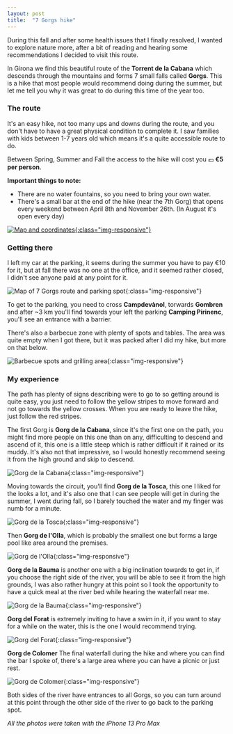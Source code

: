 ```yaml
---
layout: post
title:  "7 Gorgs hike"
---
```


During this fall and after some health issues that I finally resolved, I wanted to explore nature more, after a bit of reading and hearing some recommendations I decided to visit this route.

In Girona we find this beautiful route of the **Torrent de la Cabana** which descends through the mountains and forms 7 small falls called **Gorgs**. This is a hike that most people would recommend doing during the summer, but let me tell you why it was great to do during this time of the year too.

### The route
It's an easy hike, not too many ups and downs during the route, and you don't have to have a great physical condition to complete it. I saw families with kids between 1-7 years old which means it's a quite accessible route to do.

Between Spring, Summer and Fall the access to the hike will cost you 💶 **€5 per person**.

**Important things to note:**
* There are no water fountains, so you need to bring your own water.
* There's a small bar at the end of the hike (near the 7th Gorg) that opens every weekend between April 8th and November 26th. (In August it's open every day)

[![Map and coordinates](/images/hikes/map-route.png){:class="img-responsive"}](https://maps.apple.com/?address=Carretera%20Gombr%C3%A8n,%2017530%20Campdev%C3%A0nol,%20Girona,%20Spain&ll=42.227497,2.139639&q=Ruta%20del%20Sets%20Gorgs&_ext=EiYpFifCC44cRUAx4UQ+xoURAUA5lPznZ7QdRUBBFZKFLV4qAUBQBA%3D%3D)

### Getting there
I left my car at the parking, it seems during the summer you have to pay €10 for it, but at fall there was no one at the office, and it seemed rather closed, I didn't see anyone paid at any point for it.

![Map of 7 Gorgs route and parking spot](/images/hikes/IMG_0096.jpeg){:class="img-responsive"}

To get to the parking, you need to cross **Campdevànol**, torwards **Gombren** and after ~3 km you'll find towards your left the parking **Camping Pirinenc**, you'll see an entrance with a barrier.

There's also a barbecue zone with plenty of spots and tables. The area was quite empty when I got there, but it was packed after I did my hike, but more on that below.

![Barbecue spots and grilling area](/images/hikes/IMG_0092.jpeg){:class="img-responsive"}

### My experience

The path has plenty of signs describing were to go to so getting around is quite easy, you just need to follow the yellow stripes to move forward and not go towards the yellow crosses. When you are ready to leave the hike, just follow the red stripes.

The first Gorg is **Gorg de la Cabana**, since it's the first one on the path, you might find more people on this one than on any, difficulting to descend and ascend of it, this one is a little steep which is rather difficult if it rained or its muddy. It's also not that impressive, so I would honestly recommend seeing it from the high ground and skip to descend.

![Gorg de la Cabana](/images/hikes/IMG_0100.jpeg){:class="img-responsive"}

Moving towards the circuit, you'll find **Gorg de la Tosca**, this one I liked for the looks a lot, and it's also one that I can see people will get in during the summer, I went during fall, so I barely touched the water and my finger was numb for a minute.

![Gorg de la Tosca](/images/hikes/IMG_0115.jpeg){:class="img-responsive"}

Then **Gorg de l'Olla**, which is probably the smallest one but forms a large pool like area around the premises.

![Gorg de l'Olla](/images/hikes/IMG_0128.jpeg){:class="img-responsive"}

**Gorg  de la Bauma** is another one with a big inclination towards to get in, if you choose the right side of the river, you will be able to see it from the high grounds, I was also rather hungry at this point so I took the opportunity to have a quick meal at the river bed while hearing the waterfall near me.

![Gorg de la Bauma](/images/hikes/IMG_0123.jpeg){:class="img-responsive"}

**Gorg del Forat** is extremely inviting to have a swim in it, if you want to stay for a while on the water, this is the one I would recommend trying.

![Gorg del Forat](/images/hikes/IMG_0140.jpeg){:class="img-responsive"}

**Gorg de Colomer** The final waterfall during the hike and where you can find the bar I spoke of, there's a large area where you can have a picnic or just rest.

![Gorg de Colomer](/images/hikes/IMG_0150.jpeg){:class="img-responsive"}

Both sides of the river have entrances to all Gorgs, so you can turn around at this point through the other side of the river to go back to the parking spot.

*All the photos were taken with the iPhone 13 Pro Max*